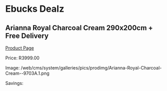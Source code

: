 
# Ebucks Dealz
## Arianna Royal Charcoal Cream 290x200cm + Free Delivery
[Product Page](https://www.ebucks.com/web/shop/productSelected.do?prodId=1210447695&catId=375509364)

Price: R3999.00

Image: /web/cms/system/galleries/pics/prodimg/Arianna-Royal-Charcoal-Cream--9703A.1.png

Savings: 


	